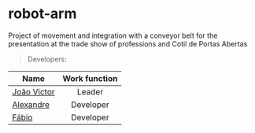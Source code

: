 # robot-arm
Project of movement and integration with a conveyor belt for the presentation at the trade show of professions and Cotil de Portas Abertas

> Developers:

| Name | Work function |
|------|:-------------:|
| [João Victor](https://github.com/vicpb)| Leader| 
| [Alexandre](https://github.com/AlexandreFNDZ) | Developer |
| [Fábio](https://github.com/fabiovgoncalves) | Developer |

